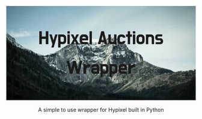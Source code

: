 <div style="text-align: center;">

![text](https://github.com/Ongenix/Hypixel-Auctions-Wrapper/blob/main/Hypixel_Auctions_Wrapper.png?raw=true "Banner")

<p style="text-align: center">A simple to use wrapper for Hypixel built in Python</p>

</div>

